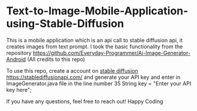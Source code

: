 # Text-to-Image-Mobile-Application-using-Stable-Diffusion

This is a mobile application which is an api call to stable diffusion api, it creates images from text prompt. 
I took the basic functionality from the repository https://github.com/Everyday-Programmer/Ai-Image-Generator-Android (All credits to this repo)


To use this repo, create a account on [stable diffusion ](https://stablediffusionapi.com/)https://stablediffusionapi.com/ and generate your API key and enter in ImageGenerator.java file in the line number 35 
String key = "Enter your API key here"; 

If you have any questions, feel free to reach out! Happy Coding
